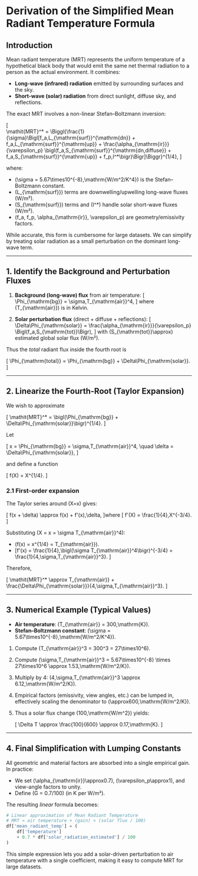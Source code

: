 # Derivation of the Simplified Mean Radiant Temperature Formula

## Introduction

Mean radiant temperature (MRT) represents the uniform temperature of a hypothetical black body that would emit the same net thermal radiation to a person as the actual environment.  It combines:

- **Long-wave (infrared) radiation** emitted by surrounding surfaces and the sky.
- **Short-wave (solar) radiation** from direct sunlight, diffuse sky, and reflections.

The exact MRT involves a non-linear Stefan–Boltzmann inversion:

\[  
\mathit{MRT}^* = \Biggl\{\frac{1}{\sigma}\Bigl[f_a\,L_{\mathrm{surf}}^{\mathrm{dn}} + f_a\,L_{\mathrm{surf}}^{\mathrm{up}} + \frac{\alpha_{\mathrm{ir}}}{\varepsilon_p} \bigl(f_a\,S_{\mathrm{surf}}^{\mathrm{dn,diffuse}} + f_a\,S_{\mathrm{surf}}^{\mathrm{up}} + f_p\,I^*\bigr)\Bigr]\Biggr\}^{1/4},
\]

where:

- \(\sigma = 5.67\times10^{-8}\,\mathrm{W/m^2/K^4}\) is the Stefan–Boltzmann constant.
- \(L_{\mathrm{surf}}\) terms are downwelling/upwelling long-wave fluxes (W/m²).
- \(S_{\mathrm{surf}}\) terms and \(I^*\) handle solar short-wave fluxes (W/m²).
- \(f_a, f_p, \alpha_{\mathrm{ir}}, \varepsilon_p\) are geometry/emissivity factors.

While accurate, this form is cumbersome for large datasets.  We can simplify by treating solar radiation as a small perturbation on the dominant long-wave term.

---

## 1. Identify the Background and Perturbation Fluxes

1. **Background (long-wave) flux** from air temperature:
   \[
   \Phi_{\mathrm{bg}} = \sigma\,T_{\mathrm{air}}^4,
   \]
   where \(T_{\mathrm{air}}\) is in Kelvin.

2. **Solar perturbation flux** (direct + diffuse + reflections):
   \[
   \Delta\Phi_{\mathrm{solar}} = \frac{\alpha_{\mathrm{ir}}}{\varepsilon_p} \Bigl(f_a\,S_{\mathrm{tot}}\Bigr),
   \]
   with \(S_{\mathrm{tot}}\approx\) estimated global solar flux (W/m²).

Thus the _total_ radiant flux inside the fourth root is

\[
\Phi_{\mathrm{total}} = \Phi_{\mathrm{bg}} + \Delta\Phi_{\mathrm{solar}}.
\]

---

## 2. Linearize the Fourth-Root (Taylor Expansion)

We wish to approximate

\[
\mathit{MRT}^* = \bigl(\Phi_{\mathrm{bg}} + \Delta\Phi_{\mathrm{solar}}\bigr)^{1/4}.
\]

Let

\[
  x = \Phi_{\mathrm{bg}} = \sigma\,T_{\mathrm{air}}^4,
  \quad
  \delta = \Delta\Phi_{\mathrm{solar}},
\]

and define a function

\[
  f(X) = X^{1/4}.
\]

### 2.1 First-order expansion

The Taylor series around \(X=x\) gives:

\[
  f(x + \delta) \approx f(x) + f'(x)\,\delta,
\]where
\[
  f'(X) = \frac{1}{4}\,X^{-3/4}.
\]

Substituting \(X = x = \sigma T_{\mathrm{air}}^4\):

- \(f(x) = x^{1/4} = T_{\mathrm{air}}\).
- \[f'(x) = \frac{1}{4}\,\bigl(\sigma T_{\mathrm{air}}^4\bigr)^{-3/4} = \frac{1}{4\,\sigma\,T_{\mathrm{air}}^3}.
\]

Therefore,

\[
\mathit{MRT}^* \approx T_{\mathrm{air}} + \frac{\Delta\Phi_{\mathrm{solar}}}{4\,\sigma\,T_{\mathrm{air}}^3}.
\]

---

## 3. Numerical Example (Typical Values)

- **Air temperature**: \(T_{\mathrm{air}} = 300\,\mathrm{K}\).
- **Stefan–Boltzmann constant**: \(\sigma = 5.67\times10^{-8}\,\mathrm{W/m^2/K^4}\).

1. Compute \(T_{\mathrm{air}}^3 = 300^3 = 27\times10^6\).  
2. Compute \(\sigma\,T_{\mathrm{air}}^3 = 5.67\times10^{-8} \times 27\times10^6 \approx 1.53\,\mathrm{W/m^2/K}\).  
3. Multiply by 4: \(4\,\sigma\,T_{\mathrm{air}}^3 \approx 6.12\,\mathrm{W/m^2/K}\).  
4. Empirical factors (emissivity, view angles, etc.) can be lumped in, effectively scaling the denominator to \(\approx600\,\mathrm{W/m^2/K}\).  
5. Thus a solar flux change \(100\,\mathrm{W/m^2}\) yields:

   \[
   \Delta T \approx \frac{100}{600} \approx 0.17\,\mathrm{K}.
   \]

---

## 4. Final Simplification with Lumping Constants

All geometric and material factors are absorbed into a single empirical gain.  In practice:

- We set \(\alpha_{\mathrm{ir}}\approx0.7\), \(\varepsilon_p\approx1\), and view-angle factors to unity.
- Define \(G = 0.7/100\) (in K per W/m²).

The resulting _linear_ formula becomes:

```python
# Linear approximation of Mean Radiant Temperature
# MRT ≈ air temperature + (gain) × (solar flux / 100)
df['mean_radiant_temp'] = (
    df['temperature']
    + 0.7 * df['solar_radiation_estimated'] / 100
)
```

This simple expression lets you add a solar-driven perturbation to air temperature with a single coefficient, making it easy to compute MRT for large datasets.